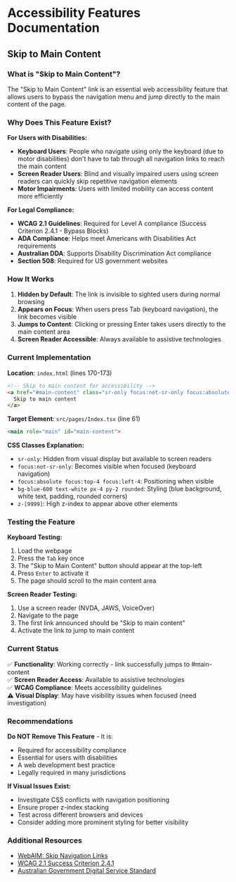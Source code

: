 # Accessibility Features Documentation

## Skip to Main Content

### What is "Skip to Main Content"?

The "Skip to Main Content" link is an essential web accessibility feature that allows users to bypass the navigation menu and jump directly to the main content of the page.

### Why Does This Feature Exist?

**For Users with Disabilities:**
- **Keyboard Users**: People who navigate using only the keyboard (due to motor disabilities) don't have to tab through all navigation links to reach the main content
- **Screen Reader Users**: Blind and visually impaired users using screen readers can quickly skip repetitive navigation elements
- **Motor Impairments**: Users with limited mobility can access content more efficiently

**For Legal Compliance:**
- **WCAG 2.1 Guidelines**: Required for Level A compliance (Success Criterion 2.4.1 - Bypass Blocks)
- **ADA Compliance**: Helps meet Americans with Disabilities Act requirements
- **Australian DDA**: Supports Disability Discrimination Act compliance
- **Section 508**: Required for US government websites

### How It Works

1. **Hidden by Default**: The link is invisible to sighted users during normal browsing
2. **Appears on Focus**: When users press Tab (keyboard navigation), the link becomes visible
3. **Jumps to Content**: Clicking or pressing Enter takes users directly to the main content area
4. **Screen Reader Accessible**: Always available to assistive technologies

### Current Implementation

**Location**: `index.html` (lines 170-173)
```html
<!-- Skip to main content for accessibility -->
<a href="#main-content" class="sr-only focus:not-sr-only focus:absolute focus:top-4 focus:left-4 bg-blue-600 text-white px-4 py-2 rounded z-[9999]">
  Skip to main content
</a>
```

**Target Element**: `src/pages/Index.tsx` (line 61)
```html
<main role="main" id="main-content">
```

**CSS Classes Explanation:**
- `sr-only`: Hidden from visual display but available to screen readers
- `focus:not-sr-only`: Becomes visible when focused (keyboard navigation)
- `focus:absolute focus:top-4 focus:left-4`: Positioning when visible
- `bg-blue-600 text-white px-4 py-2 rounded`: Styling (blue background, white text, padding, rounded corners)
- `z-[9999]`: High z-index to appear above other elements

### Testing the Feature

**Keyboard Testing:**
1. Load the webpage
2. Press the `Tab` key once
3. The "Skip to Main Content" button should appear at the top-left
4. Press `Enter` to activate it
5. The page should scroll to the main content area

**Screen Reader Testing:**
1. Use a screen reader (NVDA, JAWS, VoiceOver)
2. Navigate to the page
3. The first link announced should be "Skip to main content"
4. Activate the link to jump to main content

### Current Status

✅ **Functionality**: Working correctly - link successfully jumps to #main-content  
✅ **Screen Reader Access**: Available to assistive technologies  
✅ **WCAG Compliance**: Meets accessibility guidelines  
⚠️ **Visual Display**: May have visibility issues when focused (need investigation)

### Recommendations

**Do NOT Remove This Feature** - It is:
- Required for accessibility compliance
- Essential for users with disabilities
- A web development best practice
- Legally required in many jurisdictions

**If Visual Issues Exist:**
- Investigate CSS conflicts with navigation positioning
- Ensure proper z-index stacking
- Test across different browsers and devices
- Consider adding more prominent styling for better visibility

### Additional Resources

- [WebAIM: Skip Navigation Links](https://webaim.org/techniques/skipnav/)
- [WCAG 2.1 Success Criterion 2.4.1](https://www.w3.org/WAI/WCAG21/Understanding/bypass-blocks.html)
- [Australian Government Digital Service Standard](https://www.dta.gov.au/help-and-advice/digital-service-standard)